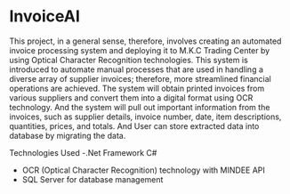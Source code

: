 # InvoiceAI
This project, in a general sense, therefore, involves creating an automated invoice 
processing system and deploying it to M.K.C Trading Center by using Optical 
Character Recognition technologies. This system is introduced to automate manual 
processes that are used in handling a diverse array of supplier invoices; therefore, 
more streamlined financial operations are achieved. 
The system will obtain printed invoices from various suppliers and convert them into a 
digital format using OCR technology. And the system will pull out important information 
from the invoices, such as supplier details, invoice number, date, item descriptions, 
quantities, prices, and totals. And User can store extracted data into database by 
migrating the data.

Technologies Used
-.Net Framework C#
- OCR (Optical Character Recognition) technology with MINDEE API
- SQL Server for database management
